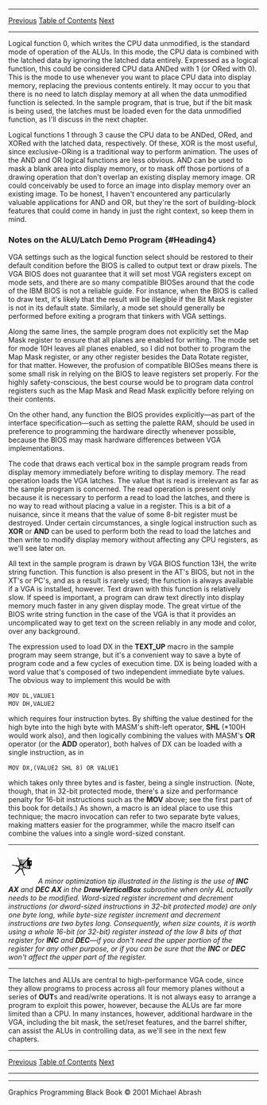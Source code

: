  ------------------------ --------------------------------- --------------------
  [Previous](24-02.html)   [Table of Contents](index.html)   [Next](25-01.html)
  ------------------------ --------------------------------- --------------------

Logical function 0, which writes the CPU data unmodified, is the
standard mode of operation of the ALUs. In this mode, the CPU data is
combined with the latched data by ignoring the latched data entirely.
Expressed as a logical function, this could be considered CPU data ANDed
with 1 (or ORed with 0). This is the mode to use whenever you want to
place CPU data into display memory, replacing the previous contents
entirely. It may occur to you that there is no need to latch display
memory at all when the data unmodified function is selected. In the
sample program, that is true, but if the bit mask is being used, the
latches must be loaded even for the data unmodified function, as I'll
discuss in the next chapter.

Logical functions 1 through 3 cause the CPU data to be ANDed, ORed, and
XORed with the latched data, respectively. Of these, XOR is the most
useful, since exclusive-ORing is a traditional way to perform animation.
The uses of the AND and OR logical functions are less obvious. AND can
be used to mask a blank area into display memory, or to mask off those
portions of a drawing operation that don't overlap an existing display
memory image. OR could conceivably be used to force an image into
display memory over an existing image. To be honest, I haven't
encountered any particularly valuable applications for AND and OR, but
they're the sort of building-block features that could come in handy in
just the right context, so keep them in mind.

### Notes on the ALU/Latch Demo Program {#Heading4}

VGA settings such as the logical function select should be restored to
their default condition before the BIOS is called to output text or draw
pixels. The VGA BIOS does not guarantee that it will set most VGA
registers except on mode sets, and there are so many compatible BIOSes
around that the code of the IBM BIOS is not a reliable guide. For
instance, when the BIOS is called to draw text, it's likely that the
result will be illegible if the Bit Mask register is not in its default
state. Similarly, a mode set should generally be performed before
exiting a program that tinkers with VGA settings.

Along the same lines, the sample program does not explicitly set the Map
Mask register to ensure that all planes are enabled for writing. The
mode set for mode 10H leaves all planes enabled, so I did not bother to
program the Map Mask register, or any other register besides the Data
Rotate register, for that matter. However, the profusion of compatible
BIOSes means there is some small risk in relying on the BIOS to leave
registers set properly. For the highly safety-conscious, the best course
would be to program data control registers such as the Map Mask and Read
Mask explicitly before relying on their contents.

On the other hand, any function the BIOS provides explicitly—as part of
the interface specification—such as setting the palette RAM, should be
used in preference to programming the hardware directly whenever
possible, because the BIOS may mask hardware differences between VGA
implementations.

The code that draws each vertical box in the sample program reads from
display memory immediately before writing to display memory. The read
operation loads the VGA latches. The value that is read is irrelevant as
far as the sample program is concerned. The read operation is present
only because it is necessary to perform a read to load the latches, and
there is no way to read without placing a value in a register. This is a
bit of a nuisance, since it means that the value of some 8-bit register
must be destroyed. Under certain circumstances, a single logical
instruction such as **XOR** or **AND** can be used to perform both the
read to load the latches and then write to modify display memory without
affecting any CPU registers, as we'll see later on.

All text in the sample program is drawn by VGA BIOS function 13H, the
write string function. This function is also present in the AT's BIOS,
but not in the XT's or PC's, and as a result is rarely used; the
function is always available if a VGA is installed, however. Text drawn
with this function is relatively slow. If speed is important, a program
can draw text directly into display memory much faster in any given
display mode. The great virtue of the BIOS write string function in the
case of the VGA is that it provides an uncomplicated way to get text on
the screen reliably in any mode and color, over any background.

The expression used to load DX in the **TEXT\_UP** macro in the sample
program may seem strange, but it's a convenient way to save a byte of
program code and a few cycles of execution time. DX is being loaded with
a word value that's composed of two independent immediate byte values.
The obvious way to implement this would be with

    MOV DL,VALUE1
    MOV DH,VALUE2

which requires four instruction bytes. By shifting the value destined
for the high byte into the high byte with MASM's shift-left operator,
**SHL** (\*100H would work also), and then logically combining the
values with MASM's **OR** operator (or the **ADD** operator), both
halves of DX can be loaded with a single instruction, as in

    MOV DX,(VALUE2 SHL 8) OR VALUE1

which takes only three bytes and is faster, being a single instruction.
(Note, though, that in 32-bit protected mode, there's a size and
performance penalty for 16-bit instructions such as the **MOV** above;
see the first part of this book for details.) As shown, a macro is an
ideal place to use this technique; the macro invocation can refer to two
separate byte values, making matters easier for the programmer, while
the macro itself can combine the values into a single word-sized
constant.

  ------------------- ----------------------------------------------------------------------------------------------------------------------------------------------------------------------------------------------------------------------------------------------------------------------------------------------------------------------------------------------------------------------------------------------------------------------------------------------------------------------------------------------------------------------------------------------------------------------------------------------------------------------------------------------------------------------------------------------------------------------------------------------
  ![](images/i.jpg)   *A minor optimization tip illustrated in the listing is the use of **INC AX** and **DEC AX** in the **DrawVerticalBox** subroutine when only AL actually needs to be modified. Word-sized register increment and decrement instructions (or dword-sized instructions in 32-bit protected mode) are only one byte long, while byte-size register increment and decrement instructions are two bytes long. Consequently, when size counts, it is worth using a whole 16-bit (or 32-bit) register instead of the low 8 bits of that register for **INC** and **DEC**—if you don't need the upper portion of the register for any other purpose, or if you can be sure that the **INC** or **DEC** won't affect the upper part of the register.*
  ------------------- ----------------------------------------------------------------------------------------------------------------------------------------------------------------------------------------------------------------------------------------------------------------------------------------------------------------------------------------------------------------------------------------------------------------------------------------------------------------------------------------------------------------------------------------------------------------------------------------------------------------------------------------------------------------------------------------------------------------------------------------------

The latches and ALUs are central to high-performance VGA code, since
they allow programs to process across all four memory planes without a
series of **OUT**s and read/write operations. It is not always easy to
arrange a program to exploit this power, however, because the ALUs are
far more limited than a CPU. In many instances, however, additional
hardware in the VGA, including the bit mask, the set/reset features, and
the barrel shifter, can assist the ALUs in controlling data, as we'll
see in the next few chapters.

  ------------------------ --------------------------------- --------------------
  [Previous](24-02.html)   [Table of Contents](index.html)   [Next](25-01.html)
  ------------------------ --------------------------------- --------------------

* * * * *

Graphics Programming Black Book © 2001 Michael Abrash
